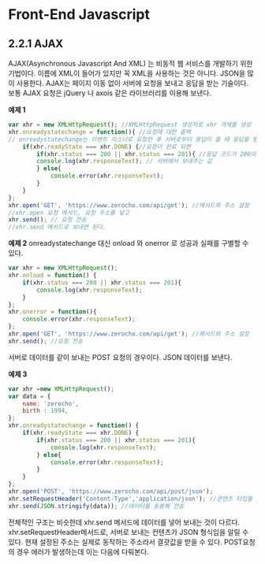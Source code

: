 # Front-End Javascript

## 2.2.1 AJAX
AJAX(Asynchronous Javascript And XML) 는 비동적 웹 서비스를 개발하기 위한 기법이다. 이름에 XML이 들어가 있지만 꼭 XML을 사용하는 것은 아니다. JSON을 많이 사용한다. AJAX는 페이지 이동 없이 서버에 요청을 보내고 응답을 받는 기술이다.
보통 AJAX 요청은 jQuery 나 axois 같은 라이브러리를 이용해 보낸다.

**예제 1**
~~~~~javascript
var xhr = new XMLHttpRequest(); //XMLHttpRequest 생성자로 xhr 객체를 생성
xhr.onreadystatechange = function(){ //요청에 대한 콜백
// onreadystatechange는 이벤트 리스너로 요청한 후 서버로부터 응답이 올 때 응답을 받을 수 있다.
    if(xhr.readyState === xhr.DONE) {//요청이 완료 되면
        if(xhr.status === 200 || xhr.status === 201){ //응답 코드가 200이나 201 이면 성공,
        console.log(xhr.responseText); // 서버에서 보내주는 값
        } else{
            console.error(xhr.responseText);
        }
    }
};
xhr.open('GET', 'https://www.zerocho.com/api/get'); //메서드와 주소 설정
//xhr.open 요청 메서드, 요청 주소를 넣고 
xhr.send(); // 요청 전송
//xhr.send 메서드로 보내면 된다.
~~~~~

**예제 2**
onreadystatechange 대신 onload 와 onerror 로 성공과 실패를 구별할 수 있다.
~~~~~javascript
var xhr = new XMLHttpRequest();
xhr.onload = function() {
    if(xhr.status === 200 || xhr.status === 201){
        console.log(xhr.responseText);
    }
};
xhr.onerror = function(){
    console.error(xhr.responseText);
};
xhr.open('GET', 'https://www.zerocho.com/api/get'); //메서드와 주소 설정
xhr.send(); //요청 전송
~~~~~
서버로 데이터를 같이 보내는 POST 요청의 경우이다. JSON 데이터를 보낸다.

**예제 3**
~~~~~javascript
var xhr =new XMLHttpRequest();
var data = {
    name: 'zerocho',
    birth : 1994,
};
xhr.onreadystatechange = function() {
    if(xhr.readyState === xhr.DONE) {
        if(xhr.status === 200 || xhr.status === 201){
            console.log(xhr.responseText);
        } else{
            console.error(xhr.responseText);
        }
    }
};
xhr.open('POST', 'https://www.zerocho.com/api/post/json');
xhr.setRequestHeader('Content-Type','application/json'); //콘텐츠 타입을 json으로
xhr.send(JSON.stringify(data)); //데이터를 동봉해 전송
~~~~~
전체적인 구조는 비슷한데 xhr.send 메서드에 데이터를 넣어 보내는 것이 다르다. xhr.setRequestHeader메서드로, 서버로 보내는 컨텐츠가 JSON 형식임을 알릴 수 있다. 현재 설정된 주소는 실제로 동작하는 주소라서 결괏값을 받을 수 있다. POST요청의 경우 에러가 발생하는데 이는 다음에 다뤄본다.